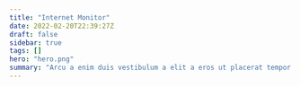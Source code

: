 ```yaml
---
title: "Internet Monitor"
date: 2022-02-20T22:39:27Z
draft: false
sidebar: true
tags: []
hero: "hero.png"
summary: "Arcu a enim duis vestibulum a elit a eros ut placerat tempor suspendisse a non id a vestibulum a suspendisse adipiscing ullamcorper velit sociosqu himenaeos quisque pulvinar imperdiet.Nostra enim parturient eu pharetra condimentum consequat odio vestibulum adipiscing a sociosqu."
---
```


